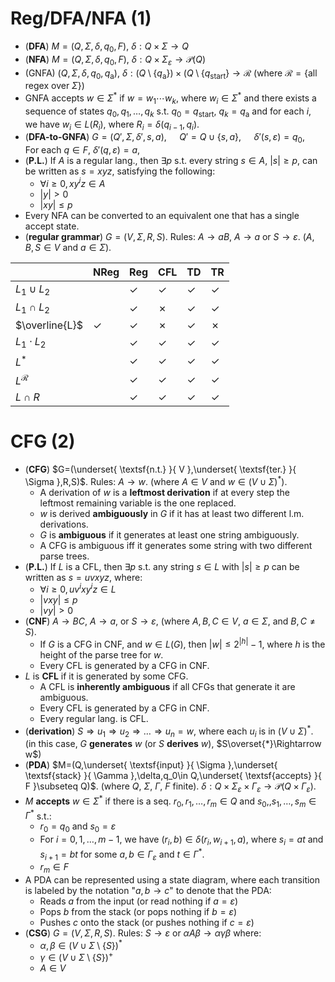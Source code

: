 # Reg/DFA/NFA (1)

- (**DFA**) $M=(Q,\Sigma,\delta,q_0,F)$, $\delta:Q\times\Sigma\to Q$
- (**NFA**) $M=(Q,\Sigma,\delta,q_0,F)$, $\delta:Q\times \Sigma_\varepsilon \to \mathcal{P}(Q)$
- (GNFA) $(Q,\Sigma,\delta,q_{0},q_{\text{a}})$, $\delta:(Q\setminus \{q_{\text{a}}\})\times(Q\setminus \{q_{\text{start}}\}\longrightarrow\mathcal{R}$ (where $\mathcal{R}=\{ \text{all regex over } \Sigma\}$)
- GNFA accepts $w\in\Sigma^*$ if $w=w_{1}\cdots w_{k}$, where $w_{i}\in\Sigma^*$ and there exists a sequence of states $q_{0},q_{1},\dots,q_{k}$ s.t. $q_{0}=q_{\text{start}}$, $q_{k}=q_{\text{a}}$ and for each $i$, we have $w_i\in L(R_{i})$, where $R_{i}=\delta(q_{i-1},q_{i})$.
- (**DFA-to-GNFA**) $G=(Q',\Sigma,\delta',s,a),\quad$ $Q'=Q\cup\{s,a\},\quad$ $\delta'(s,\varepsilon)=q_{0},\quad$ For each $q\in F$, $\delta'(q,\varepsilon)=a,\quad$
- (**P.L.**) If $\displaystyle A$ is a regular lang., then $\exists p$ s.t. every string $s\in A$, $|s|\geq p$, can be written as $s=xyz$, satisfying the following:
	- $\forall i\geq 0, xy^iz\in A$
	- $|y|>0$
	- $|xy|\leq p$
- Every NFA can be converted to an equivalent one that has a single accept state.
- (**regular grammar**) $G=(V,\Sigma,R,S)$. Rules: $A\to aB$, $A\to a$ or $S\to \varepsilon$. ($A,B,S\in V$ and $a\in \Sigma$).

|                    | NReg | Reg | CFL | TD  | TR  |
| ------------------ | ---- | --- | --- | --- | --- |
| $L_{1}\cup L_{2}$  |      | ✓   | ✓   | ✓   | ✓   |
| $L_{1}\cap L_{2}$  |      | ✓   | ✗   | ✓   | ✓   |
| $\overline{L}$     | ✓    | ✓   | ✗   | ✓   | ✗   |
| $L_{1}\cdot L_{2}$ |      | ✓   | ✓   | ✓   | ✓   |
| $L^*$              |      | ✓   | ✓   | ✓   | ✓   |
| $L^\mathcal{R}$    |      | ✓   | ✓   | ✓   | ✓   |
| $L\cap R$          |      | ✓   | ✓   | ✓   | ✓   |

# CFG (2)

- (**CFG**) $G=(\underset{ \textsf{n.t.} }{ V },\underset{ \textsf{ter.} }{ \Sigma },R,S)$. Rules: $A\to w$. (where $A\in V$ and $w\in (V\cup \Sigma)^*$).
	- A derivation of $w$ is a **leftmost derivation** if at every step the leftmost remaining variable is the one replaced.
	- $w$ is derived **ambiguously** in $G$ if it has at least two different l.m. derivations.
	- $G$ is **ambiguous** if it generates at least one string ambiguously.
	- A CFG is ambiguous iff it generates some string with two different parse trees.
- (**P.L.**) If $L$ is a CFL, then $\exists p$ s.t. any string $s\in L$ with $|s|\geq p$ can be written as $s=uvxyz$, where:
	- $\forall i\geq 0,uv^ixy^iz\in L$ 
	- $|vxy|\leq p$
	- $|vy|>0$
- (**CNF**) $A\to BC$, $A\to a$, or $S\to \varepsilon$, (where $A,B,C\in V$, $a\in \Sigma$, and $B,C\neq S$).
	- If $G$ is a CFG in CNF, and $w\in L(G)$, then $|w|\leq 2^{|h|}-1$, where $h$ is the height of the parse tree for $w$.
	- Every CFL is generated by a CFG in CNF.
- $L$ is **CFL** if it is generated by some CFG.
	- A CFL is **inherently ambiguous** if all CFGs that generate it are ambiguous.
	- Every CFL is generated by a CFG in CNF.
	- Every regular lang. is CFL.
- (**derivation**) $S\Rightarrow u_1\Rightarrow u_2\Rightarrow \dots \Rightarrow u_n = w$, where each $u_i$ is in $(V\cup \Sigma)^*$. (in this case, $G$ **generates** $w$ (or $S$ **derives** $w$), $S\overset{*}\Rightarrow w$)
- (**PDA**) $M=(Q,\underset{ \textsf{input} }{ \Sigma },\underset{ \textsf{stack} }{ \Gamma },\delta,q_0\in Q,\underset{ \textsf{accepts} }{ F }\subseteq Q)$. (where $Q$, $\Sigma$, $\Gamma$, $F$ finite). $\delta:Q\times \Sigma_\varepsilon\times \Gamma_\varepsilon\longrightarrow \mathcal{P}(Q\times \Gamma_\varepsilon)$.
- $M$ **accepts** $w\in \Sigma^*$ if there is a seq. $r_0,r_1,\dots,r_m\in Q$ and $s_0,,s_1,\dots,s_m\in \Gamma^*$ s.t.:
	- $r_0=q_0$ and $s_0=\varepsilon$
	- For $i=0,1,\dots,m-1$, we have $(r_i,b)\in\delta(r_{i},w_{i+1},a)$, where $s_i=at$ and $s_{i+1}=bt$ for some $a,b\in \Gamma_\varepsilon$ and $t\in \Gamma^*$.
	- $r_m\in F$
- A PDA can be represented using a state diagram, where each transition is labeled by the notation "$a,b\to c$" to denote that the PDA: 
	- Reads $a$ from the input (or read nothing if $a=\varepsilon$) 
	- Pops $b$ from the stack (or pops nothing if $b=\varepsilon$)
	- Pushes $c$ onto the stack (or pushes nothing if $c=\varepsilon$)
- (**CSG**) $\displaystyle {\textstyle G=(V,\Sigma,R,S)}$. Rules: $S\to \varepsilon$ or $\alpha A\beta \to \alpha \gamma \beta$ where:
	- $\displaystyle \alpha ,\beta \in (V\cup \Sigma \setminus \{S\})^*$
	- $\gamma \in (V\cup  \Sigma  \setminus \{S\})^+$
	- $\displaystyle A\in V$


